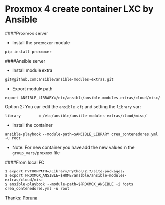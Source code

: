 # Proxmox 4 create container LXC by Ansible 

####Proxmox server
+ Install the `proxmoxer` module
```
pip install proxmoxer
```

####Ansible server
+ Install module extra
```
git@github.com:ansible/ansible-modules-extras.git
```

+ Export module path
```
export ANSIBLE_LIBRARY=/etc/ansible/ansible-modules-extras/cloud/misc/
```

Option 2: You can edit the `ansible.cfg` and setting the `library` var:

```
library        = /etc/ansible/ansible-modules-extras/cloud/misc/
```

+ Install the container
```
ansible-playbook --module-path=$ANSIBLE_LIBRARY crea_contenedores.yml -u root  
```

* Note: For new container you have add the new values in the `group_vars/proxmox` file


####From local PC
```
$ export PYTHONPATH=/Library/Python/2.7/site-packages/
$ export PROXMOX_ANSIBLE=$HOME/ansible/ansible-modules-extras/cloud/misc
$ ansible-playbook --module-path=$PROXMOX_ANSIBLE -i hosts crea_contenedores.yml -u root
```

Thanks: [Pbruna](https://gist.github.com/pbruna) 
